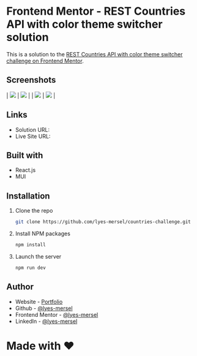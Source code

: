 # Frontend Mentor - REST Countries API with color theme switcher solution
This is a solution to the [REST Countries API with color theme switcher challenge on Frontend Mentor](https://www.frontendmentor.io/challenges/rest-countries-api-with-color-theme-switcher-5cacc469fec04111f7b848ca).


## Screenshots
| ![](./screenshot1.png) | ![](./screenshot2.png) |
| ![](./screenshot3.png) | ![](./screenshot4.png) |


## Links
- Solution URL: [](github.com/lyes-mersel/countries-challenge)
- Live Site URL: [](countries-challenge-mersel.vercel.app/)


## Built with
- React.js
- MUI


## Installation
1. Clone the repo
   ```sh
   git clone https://github.com/lyes-mersel/countries-challenge.git
   ```
2. Install NPM packages
   ```sh
   npm install
   ```
3. Launch the server
   ```sh
   npm run dev
   ```


## Author
- Website - [Portfolio](https://lyes-mersel.netlify.app)
- Github - [@lyes-mersel](https://github.com/lyes-mersel)
- Frontend Mentor - [@lyes-mersel](https://www.frontendmentor.io/profile/lyes-mersel)
- LinkedIn - [@lyes-mersel](https://www.linkedin.com/in/lyes-mersel/)


# Made with ❤️